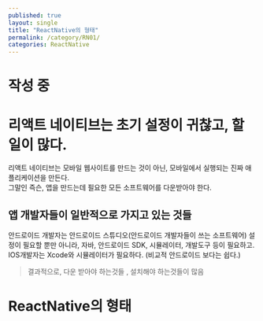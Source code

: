 ```yaml
---
published: true
layout: single
title: "ReactNative의 형태"
permalink: /category/RN01/
categories: ReactNative
---
```


# 작성 중

# 리액트 네이티브는 초기 설정이 귀찮고, 할 일이 많다.

리액트 네이티브는 모바일 웹사이트를 만드는 것이 아닌, 모바일에서 실행되는 진짜 애플리케이션을 만든다.  
그말인 즉슨, 앱을 만드는데 필요한 모든 소프트웨어를 다운받아야 한다.

## 앱 개발자들이 일반적으로 가지고 있는 것들

안드로이드 개발자는 안드로이드 스튜디오(안드로이드 개발자들이 쓰는 소프트웨어) 설정이 필요할 뿐만 아니라, 자바, 안드로이드 SDK, 시뮬레이터, 개발도구 등이 필요하고.  
IOS개발자는 Xcode와 시뮬레이터가 필요하다. (비교적 안드로이드 보다는 쉽다.)

> 결과적으로, 다운 받아야 하는것들 , 설치해야 하는것들이 많음

# ReactNative의 형태
